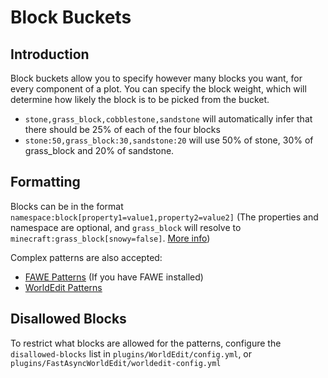 # Block Buckets

## Introduction

Block buckets allow you to specify however many blocks you want, for every component of a plot. You can specify the block weight, which will determine how likely the block is to be picked from the bucket.

* `stone,grass_block,cobblestone,sandstone` will automatically infer that there should be 25% of each of the four blocks
* `stone:50,grass_block:30,sandstone:20` will use 50% of stone, 30% of grass_block and 20% of sandstone.

## Formatting

Blocks can be in the format `namespace:block[property1=value1,property2=value2]` (The properties and namespace are optional, and `grass_block` will resolve to `minecraft:grass_block[snowy=false]`. [More info](https://minecraft.wiki/w/Block_states))

Complex patterns are also accepted:

* [FAWE Patterns](/fastasyncworldedit/advanced-features/patterns.md) (If you have FAWE installed)
* [WorldEdit Patterns](https://worldedit.enginehub.org/en/latest/usage/general/patterns/)

## Disallowed Blocks

To restrict what blocks are allowed for the patterns, configure the `disallowed-blocks` list in `plugins/WorldEdit/config.yml`, or `plugins/FastAsyncWorldEdit/worldedit-config.yml`
